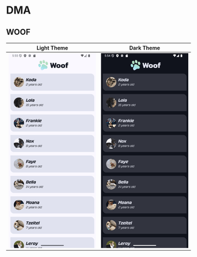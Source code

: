 # DMA

## WOOF

|               **Light Theme**                |               **Dark Theme**               |
|:--------------------------------------------:|:------------------------------------------:|
| ![light theme](light.png) | ![dark theme](image.png) |
